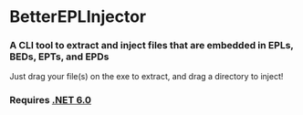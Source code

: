 # BetterEPLInjector
### A CLI tool to extract and inject files that are embedded in EPLs, BEDs, EPTs, and EPDs

Just drag your file(s) on the exe to extract, and drag a directory to inject!

### Requires [.NET 6.0](https://dotnet.microsoft.com/en-us/download/dotnet/6.0)
